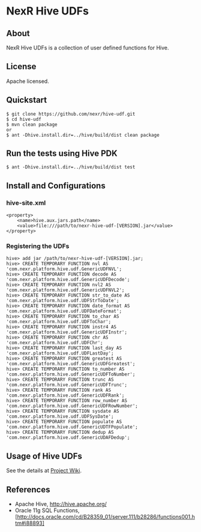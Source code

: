 # NexR Hive UDFs

## About
NexR Hive UDFs is a collection of user defined functions for Hive.

## License
Apache licensed.

## Quickstart
    $ git clone https://github.com/nexr/hive-udf.git
    $ cd hive-udf
    $ mvn clean package
    or
    $ ant -Dhive.install.dir=../hive/build/dist clean package

## Run the tests using Hive PDK
    $ ant -Dhive.install.dir=../hive/build/dist test

## Install and Configurations
### hive-site.xml
    <property>
        <name>hive.aux.jars.path</name>
        <value>file:///path/to/nexr-hive-udf-[VERSION].jar</value>
    </property>

### Registering the UDFs
    hive> add jar /path/to/nexr-hive-udf-[VERSION].jar;
    hive> CREATE TEMPORARY FUNCTION nvl AS 'com.nexr.platform.hive.udf.GenericUDFNVL';
    hive> CREATE TEMPORARY FUNCTION decode AS 'com.nexr.platform.hive.udf.GenericUDFDecode';
    hive> CREATE TEMPORARY FUNCTION nvl2 AS 'com.nexr.platform.hive.udf.GenericUDFNVL2';
    hive> CREATE TEMPORARY FUNCTION str_to_date AS 'com.nexr.platform.hive.udf.UDFStrToDate';
    hive> CREATE TEMPORARY FUNCTION date_format AS 'com.nexr.platform.hive.udf.UDFDateFormat';
    hive> CREATE TEMPORARY FUNCTION to_char AS 'com.nexr.platform.hive.udf.UDFToChar';
    hive> CREATE TEMPORARY FUNCTION instr4 AS 'com.nexr.platform.hive.udf.GenericUDFInstr';
    hive> CREATE TEMPORARY FUNCTION chr AS 'com.nexr.platform.hive.udf.UDFChr';
    hive> CREATE TEMPORARY FUNCTION last_day AS 'com.nexr.platform.hive.udf.UDFLastDay';
    hive> CREATE TEMPORARY FUNCTION greatest AS 'com.nexr.platform.hive.udf.GenericUDFGreatest';
    hive> CREATE TEMPORARY FUNCTION to_number AS 'com.nexr.platform.hive.udf.GenericUDFToNumber';
    hive> CREATE TEMPORARY FUNCTION trunc AS 'com.nexr.platform.hive.udf.GenericUDFTrunc';
    hive> CREATE TEMPORARY FUNCTION rank AS 'com.nexr.platform.hive.udf.GenericUDFRank';
    hive> CREATE TEMPORARY FUNCTION row_number AS 'com.nexr.platform.hive.udf.GenericUDFRowNumber';
    hive> CREATE TEMPORARY FUNCTION sysdate AS 'com.nexr.platform.hive.udf.UDFSysDate';
    hive> CREATE TEMPORARY FUNCTION populate AS 'com.nexr.platform.hive.udf.GenericUDTFPopulate';
    hive> CREATE TEMPORARY FUNCTION dedup AS 'com.nexr.platform.hive.udf.GenericUDAFDedup';

## Usage of Hive UDFs
See the details at [Project Wiki](https://github.com/nexr/hive-udf/wiki).

## References
* Apache Hive, http://hive.apache.org/
* Oracle 11g SQL Functions, [http://docs.oracle.com/cd/B28359_01/server.111/b28286/functions001.htm#i88893]